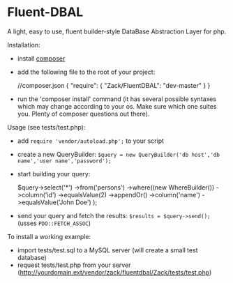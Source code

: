 Fluent-DBAL
===========

A light, easy to use, fluent builder-style DataBase Abstraction Layer for php.

Installation:
* install [composer](https://getcomposer.org/doc/00-intro.md)
* add the following file to the root of your project:
    
    //composer.json
    {
        "require": {
            "Zack/FluentDBAL": "dev-master"
        }
    }

* run the 'composer install' command (it has several possible syntaxes which may
change according to your os. Make sure which one suites you. Plenty of composer
questions out there).

Usage (see tests/test.php):
* add `require 'vendor/autoload.php';` to your script
* create a new QueryBuilder: `$query = new QueryBuilder('db host','db name','user name','password');`
* start building your query:
    
    $query->select('*')
            ->from('persons')
            ->where((new WhereBuilder())
                    ->column('id')
                    ->equalsValue(2)
                    ->appendOr()
                    ->column('name')
                    ->equalsValue('John Doe')
    );
* send your query and fetch the results: `$results = $query->send();` (usses `PDO::FETCH_ASSOC`)

To install a working example:
* import tests/test.sql to a MySQL server (will create a small test database)
* request tests/test.php from your server (http://yourdomain.ext/vendor/zack/fluentdbal/Zack/tests/test.php)